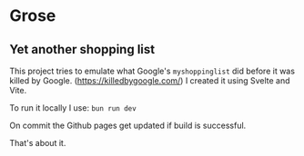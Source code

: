 # Grose

## Yet another shopping list

This project tries to emulate what Google's `myshoppinglist` did before it was killed by Google. (<https://killedbygoogle.com/>)
I created it using Svelte and Vite.

To run it locally I use:
`bun run dev`

On commit the Github pages get updated if build is successful.

That's about it.
